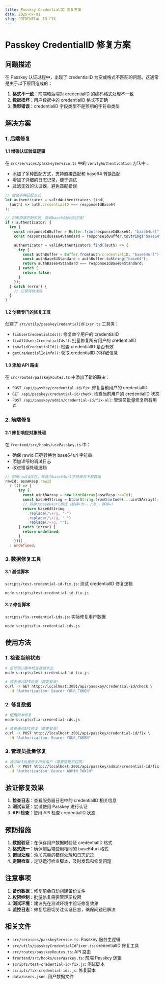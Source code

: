 ```yaml
---
title: Passkey CredentialID 修复方案
date: 2025-07-01
slug: CREDENTIAL_ID_FIX
---
```


# Passkey CredentialID 修复方案

## 问题描述

在 Passkey 认证过程中，出现了 credentialID 为空或格式不匹配的问题。这通常是由于以下原因造成的：

1. **格式不一致**：前端和后端对 credentialID 的编码格式处理不一致
2. **数据损坏**：用户数据中的 credentialID 格式不正确
3. **类型错误**：credentialID 字段类型不是预期的字符串类型

## 解决方案

### 1. 后端修复

#### 1.1 增强认证验证逻辑

在 `src/services/passkeyService.ts` 中的 `verifyAuthentication` 方法中：

- 添加了多种匹配方式，支持直接匹配和 base64 转换匹配
- 增加了详细的日志记录，便于调试
- 过滤无效的认证器，避免匹配错误

```typescript
// 尝试多种匹配方式
let authenticator = validAuthenticators.find(
  (auth) => auth.credentialID === responseIdBase64
);

// 如果直接匹配失败，尝试base64解码后匹配
if (!authenticator) {
  try {
    const responseIdBuffer = Buffer.from(responseIdBase64, "base64url");
    const responseIdBase64Standard = responseIdBuffer.toString("base64");

    authenticator = validAuthenticators.find((auth) => {
      try {
        const authBuffer = Buffer.from(auth.credentialID, "base64url");
        const authBase64Standard = authBuffer.toString("base64");
        return authBase64Standard === responseIdBase64Standard;
      } catch {
        return false;
      }
    });
  } catch (error) {
    // 记录转换失败
  }
}
```

#### 1.2 创建专门的修复工具

创建了 `src/utils/passkeyCredentialIdFixer.ts` 工具类：

- `fixUserCredentialIds()`: 修复单个用户的 credentialID
- `fixAllUsersCredentialIds()`: 批量修复所有用户的 credentialID
- `isValidCredentialId()`: 检查 credentialID 是否有效
- `getCredentialIdInfo()`: 获取 credentialID 的详细信息

#### 1.3 添加 API 路由

在 `src/routes/passkeyRoutes.ts` 中添加了新的路由：

- `POST /api/passkey/credential-id/fix`: 修复当前用户的 credentialID
- `GET /api/passkey/credential-id/check`: 检查当前用户的 credentialID 状态
- `POST /api/passkey/admin/credential-id/fix-all`: 管理员批量修复所有用户

### 2. 前端修复

#### 2.1 修复响应对象处理

在 `frontend/src/hooks/usePasskey.ts` 中：

- 确保 rawId 正确转换为 base64url 字符串
- 添加详细的调试日志
- 改进错误处理逻辑

```typescript
// 如果rawId存在，转换为base64url字符串而不是数组
rawId: asseResp.rawId
  ? (() => {
      try {
        const uint8Array = new Uint8Array(asseResp.rawId);
        const base64String = btoa(String.fromCharCode(...uint8Array));
        // 转换为base64url格式（替换+为-，/为_，移除=）
        return base64String
          .replace(/\+/g, "-")
          .replace(/\//g, "_")
          .replace(/=/g, "");
      } catch (error) {
        return undefined;
      }
    })()
  : undefined;
```

### 3. 数据修复工具

#### 3.1 测试脚本

`scripts/test-credential-id-fix.js`: 测试 credentialID 修复逻辑

```bash
node scripts/test-credential-id-fix.js
```

#### 3.2 修复脚本

`scripts/fix-credential-ids.js`: 实际修复用户数据

```bash
node scripts/fix-credential-ids.js
```

## 使用方法

### 1. 检查当前状态

```bash
# 运行测试脚本检查数据状态
node scripts/test-credential-id-fix.js

# 或者通过API检查（需要登录）
curl -X GET http://localhost:3001/api/passkey/credential-id/check \
  -H "Authorization: Bearer YOUR_TOKEN"
```

### 2. 修复数据

```bash
# 使用脚本修复
node scripts/fix-credential-ids.js

# 或者通过API修复（需要登录）
curl -X POST http://localhost:3001/api/passkey/credential-id/fix \
  -H "Authorization: Bearer YOUR_TOKEN"
```

### 3. 管理员批量修复

```bash
# 通过API批量修复所有用户（需要管理员权限）
curl -X POST http://localhost:3001/api/passkey/admin/credential-id/fix-all \
  -H "Authorization: Bearer ADMIN_TOKEN"
```

## 验证修复效果

1. **检查日志**：查看服务器日志中的 credentialID 相关信息
2. **测试认证**：尝试使用 Passkey 进行认证
3. **API 检查**：使用 API 检查 credentialID 状态

## 预防措施

1. **数据验证**：在保存用户数据时验证 credentialID 格式
2. **格式统一**：确保前后端使用相同的 base64url 格式
3. **错误处理**：添加完善的错误处理和日志记录
4. **定期检查**：定期运行检查脚本，及时发现和修复问题

## 注意事项

1. **备份数据**：修复前会自动创建备份文件
2. **权限控制**：批量修复需要管理员权限
3. **测试环境**：建议先在测试环境中验证修复效果
4. **监控日志**：修复后密切关注认证日志，确保问题已解决

## 相关文件

- `src/services/passkeyService.ts`: Passkey 服务主逻辑
- `src/utils/passkeyCredentialIdFixer.ts`: credentialID 修复工具
- `src/routes/passkeyRoutes.ts`: API 路由
- `frontend/src/hooks/usePasskey.ts`: 前端 Passkey 逻辑
- `scripts/test-credential-id-fix.js`: 测试脚本
- `scripts/fix-credential-ids.js`: 修复脚本
- `data/users.json`: 用户数据文件
